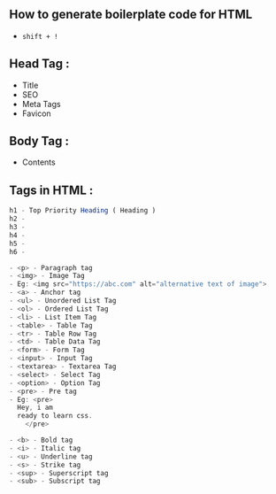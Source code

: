 ## How to generate boilerplate code for HTML

- `shift + !`

## Head Tag :

- Title
- SEO
- Meta Tags
- Favicon

## Body Tag :

- Contents

## Tags in HTML :

```js
h1 - Top Priority Heading ( Heading )
h2 -
h3 -
h4 -
h5 -
h6 -

- <p> - Paragraph tag
- <img> - Image Tag
- Eg: <img src="https://abc.com" alt="alternative text of image">
- <a> - Anchor tag
- <ul> - Unordered List Tag
- <ol> - Ordered List Tag
- <li> - List Item Tag
- <table> - Table Tag
- <tr> - Table Row Tag
- <td> - Table Data Tag
- <form> - Form Tag
- <input> - Input Tag
- <textarea> - Textarea Tag
- <select> - Select Tag
- <option> - Option Tag
- <pre> - Pre tag
- Eg: <pre>
  Hey, i am
  ready to learn css.
    </pre>

- <b> - Bold tag
- <i> - Italic tag
- <u> - Underline tag
- <s> - Strike tag
- <sup> - Superscript tag
- <sub> - Subscript tag

```